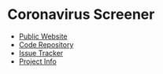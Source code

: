 # Coronavirus Screener

- [Public Website](https://www.va.gov/covid19screen)
- [Code Repository](https://github.com/department-of-veterans-affairs/vets-website/tree/master/src/applications/coronavirus-screener)
- [Issue Tracker](https://github.com/department-of-veterans-affairs/va.gov-team/labels/covid-screener)
- [Project Info](https://github.com/department-of-veterans-affairs/va.gov-team/tree/master/products/health-care/COVID-screener)
